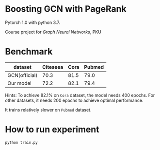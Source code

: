 # Boosting GCN with PageRank 

Pytorch 1.0 with python 3.7.

Course project for *Graph Neural Networks*, PKU

# Benchmark

| dataset       | Citeseea | Cora | Pubmed | 
|---------------|----------|------|--------|
| GCN(official) | 70.3     | 81.5 | 79.0   |
| Our model     | 72.2     | 82.1 | 79.4   |

Hints:
To achieve 82.1% on `Cora` dataset, the model needs 400 epochs. For other datasets, it needs 200 epochs to achieve optimal performance.

It trains relatively slower on `Pubmed` dataset.


# How to run experiment
```
python train.py
```


